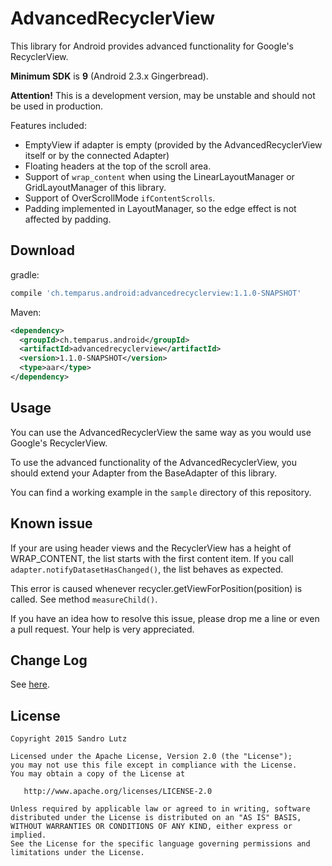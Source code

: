AdvancedRecyclerView
====================

This library for Android provides advanced functionality for Google's RecyclerView.

**Minimum SDK** is **9** (Android 2.3.x Gingerbread).

**Attention!** This is a development version, may be unstable and should not be used in production.

Features included:

- EmptyView if adapter is empty (provided by the AdvancedRecyclerView itself or by the connected Adapter)
- Floating headers at the top of the scroll area.
- Support of ```wrap_content``` when using the LinearLayoutManager or GridLayoutManager of this library.
- Support of OverScrollMode ```ifContentScrolls```.
- Padding implemented in LayoutManager, so the edge effect is not affected by padding.

## Download

gradle:

```groovy
compile 'ch.temparus.android:advancedrecyclerview:1.1.0-SNAPSHOT'
```

Maven:
```xml
<dependency>
  <groupId>ch.temparus.android</groupId>
  <artifactId>advancedrecyclerview</artifactId>
  <version>1.1.0-SNAPSHOT</version>
  <type>aar</type>
</dependency>
```

## Usage

You can use the AdvancedRecyclerView the same way as you would use Google's RecyclerView.

To use the advanced functionality of the AdvancedRecyclerView, you should extend your Adapter from the BaseAdapter of this library.

You can find a working example in the ```sample``` directory of this repository.

## Known issue

If your are using header views and the RecyclerView has a height of WRAP_CONTENT, the list starts with the first content item. 
If you call ```adapter.notifyDatasetHasChanged()```, the list behaves as expected.

This error is caused whenever recycler.getViewForPosition(position) is called. See method ```measureChild()```.

If you have an idea how to resolve this issue, please drop me a line or even a pull request. Your help is very appreciated.

## Change Log

See [here](https://github.com/sandrolutz/AdvancedRecyclerView/blob/develop/CHANGELOG.md).

## License

    Copyright 2015 Sandro Lutz

    Licensed under the Apache License, Version 2.0 (the "License");
    you may not use this file except in compliance with the License.
    You may obtain a copy of the License at

       http://www.apache.org/licenses/LICENSE-2.0

    Unless required by applicable law or agreed to in writing, software
    distributed under the License is distributed on an "AS IS" BASIS,
    WITHOUT WARRANTIES OR CONDITIONS OF ANY KIND, either express or implied.
    See the License for the specific language governing permissions and
    limitations under the License.

